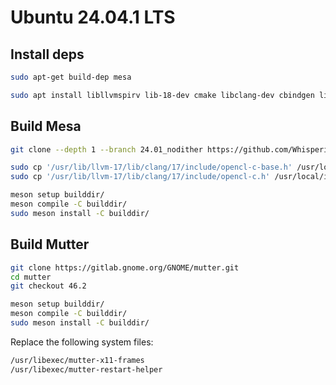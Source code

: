 # Ubuntu 24.04.1 LTS

## Install deps

```bash
sudo apt-get build-dep mesa
```
```bash
sudo apt install libllvmspirv lib-18-dev cmake libclang-dev cbindgen libgraphene-1.0-dev libgdk-pixbuf2.0-dev libpango1.0-dev gsettings-desktop-schemas-dev libxkbcommon-dev libatk1.0-dev libdbus-1-dev libcolord-dev liblcms2-dev libeis-dev libgtk-4-dev libxtst-dev  libxkbfile-dev libxkbcommon-x11-dev libxcb-res0-dev libgnome-desktop-4-dev libcanberra-dev libgudev-1.0-dev libinput-dev libstartup-notification0-dev libpipewire-0.3-dev libgirepository1.0-dev libspice-client-gtk-3.0-dev python3-dbusmock xvfb-run libunwind-dev
```

## Build Mesa 

```bash
git clone --depth 1 --branch 24.01_nodither https://github.com/WhisperingWindLinux/Mesa.git
```

```bash
sudo cp '/usr/lib/llvm-17/lib/clang/17/include/opencl-c-base.h' /usr/local/include/
sudo cp '/usr/lib/llvm-17/lib/clang/17/include/opencl-c.h' /usr/local/include/
```

```bash
meson setup builddir/
meson compile -C builddir/
sudo meson install -C builddir/
```

## Build Mutter

```bash
git clone https://gitlab.gnome.org/GNOME/mutter.git
cd mutter
git checkout 46.2
```

```bash
meson setup builddir/
meson compile -C builddir/
sudo meson install -C builddir/
```

Replace the following system files:

```bash
/usr/libexec/mutter-x11-frames 
/usr/libexec/mutter-restart-helper
```
